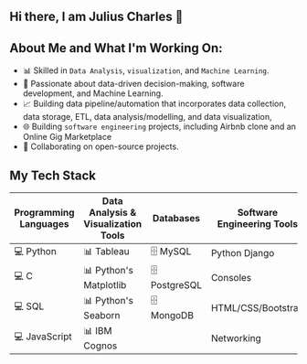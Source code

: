 ## Hi there, I am Julius Charles 👋  
## About Me and What I'm Working On: 
+ 📊 Skilled in `Data Analysis`, `visualization`, and `Machine Learning`. 
+ 💼 Passionate about data-driven decision-making, software development, and Machine Learning.  
+ 📈 Building data pipeline/automation that incorporates data collection, data storage, ETL, data analysis/modelling, and data visualization, 
+ 🌐 Building `software engineering` projects, including Airbnb clone and an Online Gig Marketplace 
+ 🚀 Collaborating on open-source projects.

## My Tech Stack              
Programming Languages | Data Analysis & Visualization Tools | Databases | Software Engineering Tools
----------------------|--------------------------------------|----------|----------------------------
💻 Python              | 📊 Tableau                           | 🗄️ MySQL       |  Python Django
💻 C                   | 📊 Python's Matplotlib               | 🗄️ PostgreSQL  |  Consoles
💻 SQL                 | 📊 Python's Seaborn                  | 🗄️ MongoDB     |  HTML/CSS/Bootstrap
💻 JavaScript          | 📊 IBM Cognos                        |                |  Networking       

